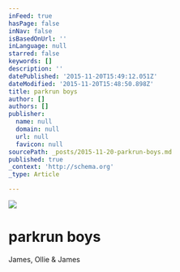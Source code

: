 ```yaml
---
inFeed: true
hasPage: false
inNav: false
isBasedOnUrl: ''
inLanguage: null
starred: false
keywords: []
description: ''
datePublished: '2015-11-20T15:49:12.051Z'
dateModified: '2015-11-20T15:48:50.898Z'
title: parkrun boys
author: []
authors: []
publisher:
  name: null
  domain: null
  url: null
  favicon: null
sourcePath: _posts/2015-11-20-parkrun-boys.md
published: true
_context: 'http://schema.org'
_type: Article

---
```

![](https://the-grid-user-content.s3-us-west-2.amazonaws.com/b21f22e6-753f-45df-9448-3144cb5ddafb.jpg)

# parkrun boys

James, Ollie & James